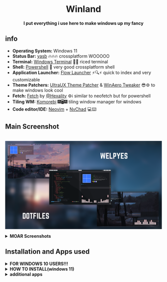 <h1 align="center">Winland
<br><h4 align="center">I put everything i use here to make windows up my fancy<br>


## info
- **Operating System:** Windows 11
- **Status Bar:** [yasb](https://github.com/da-rth/yasb) 🔥🔥🔥 crossplatform WOOOOO
- **Terminal:** [Windows Terminal](https://github.com/microsoft/terminal) 🍚🍚 riced terminal 
- **Shell:** [Powershell](https://github.com/PowerShell/PowerShell) 🐚 very good crossplatform shell 
- **Application Launcher:** [Flow Launcher](https://github.com/Flow-Launcher/Flow.Launcher) ⚡🔍⚡ quick to index and very customizable 
- **Theme Patchers:** [UltraUX Theme Patcher](https://mhoefs.eu/software_uxtheme.php?ref=syssel&lang=en) & [WinAero Tweaker](https://winaero.com/downloads/winaerotweaker.zip) 😎⚙️ to make windows look cool 
- **Fetch:** [Fetch](https://github.com/Hexality/fetch) by [@Hexality](https://github.com/Hexality) ⚙️ℹ️ similar to neofetch but for powershell
- **Tiling WM:** [Komorebi](https://github.com/LGUG2Z/komorebi) 🎆🖥️🎆 tiling window manager for windows
- **Code editor/IDE:** [Neovim](https://github.com/neovim/neovim) + [NvChad](https://github.com/NvChad/NvChad) 💻⌨️

## Main Screenshot
<br><img width="800-" align="center" src="https://github.com/Welpyes/dotfiles-resource/blob/main/5.png">

<details>
<summary><b>MOAR Screenshots<b></summary>

**click the links**
<br>themes:
- [**Simple**](https://github.com/Welpyes/dotfiles-resource/blob/main/1.png)
- [**Black & White**](https://github.com/Welpyes/dotfiles-resource/blob/main/2.png)
- [**Late Night**](https://github.com/Welpyes/dotfiles-resource/blob/main/3.png)
- [**Day Dream**](https://github.com/Welpyes/dotfiles-resource/blob/main/4.png)

</details>


## Installation and Apps used

<details>
<summary><b>FOR WINDOWS 10 USERS!!!</b></summary>

<br>theres a bug on windows 10 atm that fucks with your scoop installation so you have to install them manually
<br>heres a guide on how to do it

<br>If you dont have powershell 7, install it with this command:
```
winget install Microsoft.PowerShell
```
If you dont have scoop and the necessary buckets, install it with these commands:
```
Invoke-RestMethod -Uri https://get.scoop.sh | Invoke-Expression
scoop install git
scoop bucket add extras
scoop bucket add nerd-fonts
scoop update
```
**OPTIONAL** installing the misc apps using scoop
```
scoop install komorebi whkd altsnap flow-launcher
```
installing my status bar
```
    Set-Location -Path "$env:USERPROFILE"
    git clone https://github.com/Welpyes/Welpyes-Dotfiles
    mkdir "$env:USERPROFILE\.yasb"
    Copy-Item "$env:USERPROFILE\welpyes-dotfiles\yasb-themes\simple\config.yaml" "$env:USERPROFILE\.yasb\"
    Copy-Item "$env:USERPROFILE\welpyes-dotfiles\yasb-themes\simple\styles.css" "$env:USERPROFILE\.yasb\"
    git clone https://github.com/Welpyes/welpyes-yasb
    Set-Location -Path "$env:USERPROFILE\welpyes-yasb"
    pip install -r requirements.txt
    Move-Item $env:USERPROFILE\welpyes-dotfiles\uninstall.ps1 $env:USERPROFILE
    Remove-Item -Path "$env:USERPROFILE\welpyes-dotfiles\install.ps1"
    Set-Location -Path "$env:USERPROFILE"
    Copy-Item "welpyes-dotfiles\run-silent.vbs" "desktop" 
    ./welpyes-dotfiles\run-silent.vbs
```
the installation is finished after that
<br>if you want the bar to run at startup put the `run-silent.vbs` in `shell:startup`
<br>to change the theme you can run:
```
./welpyes-dotfiles\theme-selector\main.ps1
```

</details>



<details>
<summary><b>HOW TO INSTALL(windows 11)</b></summary>
<br>
<br>for optimal installation please make sure your windows installation is updated
<br>
<br>
<br>Run this command on an elevated Powershell tab


```
Set-ExecutionPolicy -ExecutionPolicy RemoteSigned -Scope CurrentUser
```
Then run this on a normal one
```
irm https://raw.githubusercontent.com/Welpyes/Welpyes-Dotfiles/main/install.ps1 | iex
```

</details>

<details>
<summary><b>additional apps</b></summary>

  apps that i feel like doesnt belong from anything above
- [altsnap](https://github.com/RamonUnch/AltSnap) ▪ Window manipulation using the alt key
- [quick look](https://github.com/QL-Win/QuickLook) ▪ Brings Quicklook to Windows from MacOs
- [vencord](https://vencord.dev/) ▪ Cutest Discord Client -w-
- [greenshot](https://github.com/greenshot/greenshot) ▪ Screenshotting application
- [Yt Music](https://github.com/th-ch/youtube-music) ▪ A YT music client with a bunch of plugins

</details>

